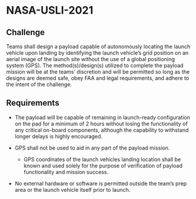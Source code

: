 # NASA-USLI-2021

## Challenge

Teams shall design a payload capable of autonomously locating the launch vehicle upon landing by identifying the launch vehicle’s grid position on an aerial image of the
launch site without the use of a global positioning system (GPS). The method(s)/design(s) utilized to complete the payload mission will be at the teams’ discretion and will be permitted so long as the
designs are deemed safe, obey FAA and legal requirements, and adhere to the intent of the challenge.

## Requirements

* The payload will be capable of remaining in launch-ready configuration on the pad for a minimum of 2 hours without losing the functionality of any critical on-board components, although
the capability to withstand longer delays is highly encouraged.

* GPS shall not be used to aid in any part of the payload mission.
  * GPS coordinates of the launch vehicles landing location shall be known and used solely for the purpose of verification of payload functionality and mission success.

* No external hardware or software is permitted outside the team’s prep area or the launch vehicle itself prior to launch.

